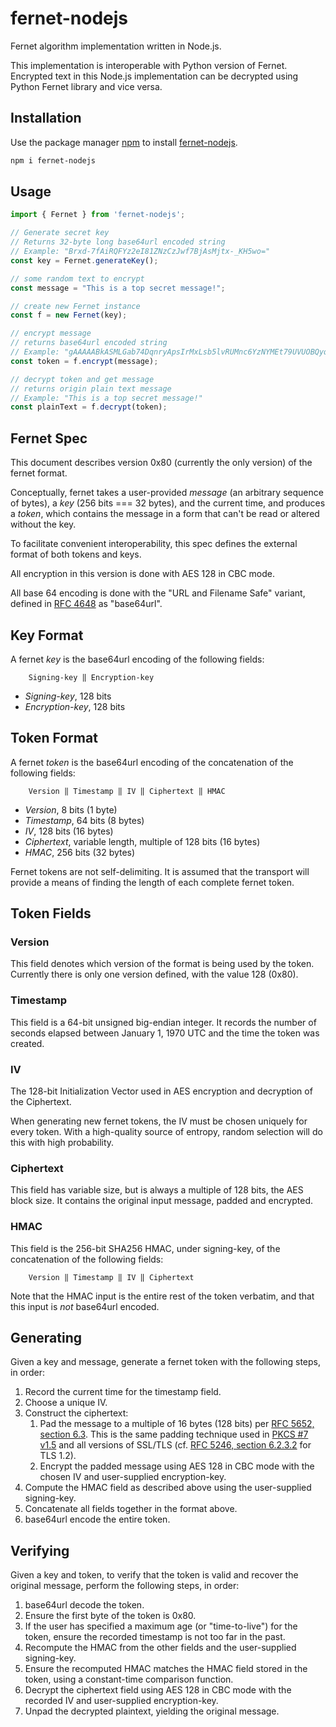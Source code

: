 # fernet-nodejs

Fernet algorithm implementation written in Node.js.

This implementation is interoperable with Python version of Fernet.
Encrypted text in this Node.js implementation can be decrypted using Python Fernet library and vice versa.

## Installation

Use the package manager [npm](https://github.com/npm/cli) to install [fernet-nodejs](https://www.npmjs.com/package/fernet-nodejs).

```bash
npm i fernet-nodejs
```

## Usage

```typescript
import { Fernet } from 'fernet-nodejs';

// Generate secret key
// Returns 32-byte long base64url encoded string
// Example: "Brxd-7fAiRQFYz2eI81ZNzCzJwf7BjAsMjtx-_KH5wo="
const key = Fernet.generateKey();

// some random text to encrypt
const message = "This is a top secret message!";

// create new Fernet instance
const f = new Fernet(key);

// encrypt message
// returns base64url encoded string
// Example: "gAAAAABkASMLGab74DqnryApsIrMxLsb5lvRUMnc6YzNYMEt79UVUOBQyqhqGiQu7G9s9h9wnDyWBa78odzUCJvx9jJi5ENrqAL_T6xEgRTmn43mtXOQ42Y="
const token = f.encrypt(message);

// decrypt token and get message
// returns origin plain text message
// Example: "This is a top secret message!"
const plainText = f.decrypt(token);
```

## Fernet Spec

This document describes version 0x80 (currently the only
version) of the fernet format.

Conceptually, fernet takes a user-provided *message* (an arbitrary
sequence of bytes), a *key* (256 bits === 32 bytes), and the current
time, and produces a *token*, which contains the message in a form
that can't be read or altered without the key.

To facilitate convenient interoperability, this spec defines the
external format of both tokens and keys.

All encryption in this version is done with AES 128 in CBC mode.

All base 64 encoding is done with the "URL and Filename Safe"
variant, defined in [RFC 4648](http://tools.ietf.org/html/rfc4648#section-5) as "base64url".

## Key Format

A fernet *key* is the base64url encoding of the following
fields:

```text
    Signing-key ‖ Encryption-key
```

- *Signing-key*, 128 bits
- *Encryption-key*, 128 bits

## Token Format

A fernet *token* is the base64url encoding of the
concatenation of the following fields:

```text
    Version ‖ Timestamp ‖ IV ‖ Ciphertext ‖ HMAC
```

- *Version*, 8 bits (1 byte)
- *Timestamp*, 64 bits (8 bytes)
- *IV*, 128 bits (16 bytes)
- *Ciphertext*, variable length, multiple of 128 bits (16 bytes)
- *HMAC*, 256 bits (32 bytes)

Fernet tokens are not self-delimiting. It is assumed that the
transport will provide a means of finding the length of each
complete fernet token.

## Token Fields

### Version

This field denotes which version of the format is being used by
the token. Currently there is only one version defined, with the
value 128 (0x80).

### Timestamp

This field is a 64-bit unsigned big-endian integer. It records the
number of seconds elapsed between January 1, 1970 UTC and the time
the token was created.

### IV

The 128-bit Initialization Vector used in AES encryption and
decryption of the Ciphertext.

When generating new fernet tokens, the IV must be chosen uniquely
for every token. With a high-quality source of entropy, random
selection will do this with high probability.

### Ciphertext

This field has variable size, but is always a multiple of 128
bits, the AES block size. It contains the original input message,
padded and encrypted.

### HMAC

This field is the 256-bit SHA256 HMAC, under signing-key, of the
concatenation of the following fields:

```text
    Version ‖ Timestamp ‖ IV ‖ Ciphertext
```

Note that the HMAC input is the entire rest of the token verbatim,
and that this input is *not* base64url encoded.

## Generating

Given a key and message, generate a fernet token with the
following steps, in order:

1. Record the current time for the timestamp field.
2. Choose a unique IV.
3. Construct the ciphertext:
   1. Pad the message to a multiple of 16 bytes (128 bits) per [RFC
   5652, section 6.3](http://tools.ietf.org/html/rfc5652#section-6.3).
   This is the same padding technique used in [PKCS #7
   v1.5](http://tools.ietf.org/html/rfc2315#section-10.3) and all
   versions of SSL/TLS (cf. [RFC 5246, section
   6.2.3.2](http://tools.ietf.org/html/rfc5246#section-6.2.3.2) for
   TLS 1.2).
   2. Encrypt the padded message using AES 128 in CBC mode with
   the chosen IV and user-supplied encryption-key.
4. Compute the HMAC field as described above using the
user-supplied signing-key.
5. Concatenate all fields together in the format above.
6. base64url encode the entire token.

## Verifying

Given a key and token, to verify that the token is valid and
recover the original message, perform the following steps, in
order:

1. base64url decode the token.
2. Ensure the first byte of the token is 0x80.
3. If the user has specified a maximum age (or "time-to-live") for
the token, ensure the recorded timestamp is not too far in the
past.
4. Recompute the HMAC from the other fields and the user-supplied
signing-key.
5. Ensure the recomputed HMAC matches the HMAC field stored in the
token, using a constant-time comparison function.
6. Decrypt the ciphertext field using AES 128 in CBC mode with the
recorded IV and user-supplied encryption-key.
7. Unpad the decrypted plaintext, yielding the original message.
